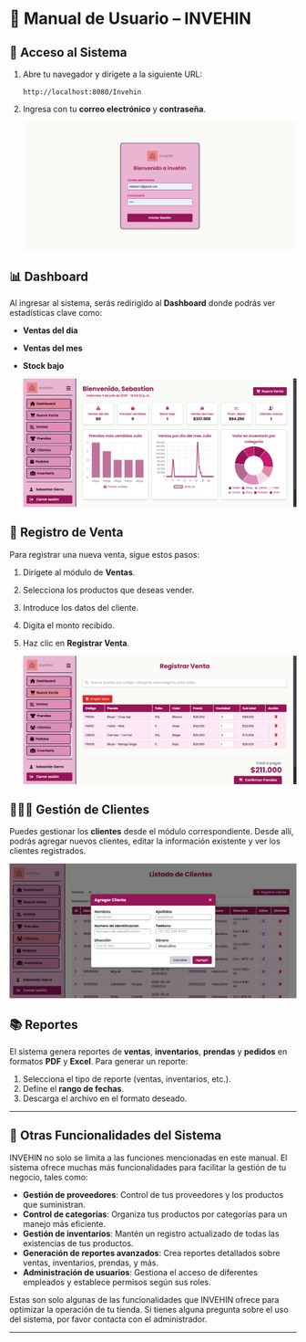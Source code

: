 
# 👥 Manual de Usuario – INVEHIN

## 🚪 Acceso al Sistema

1. Abre tu navegador y dirígete a la siguiente URL:

   ```
   http://localhost:8080/Invehin
   ```

2. Ingresa con tu **correo electrónico** y **contraseña**.

   ![Login](../assets/login.png)

## 📊 Dashboard

Al ingresar al sistema, serás redirigido al **Dashboard** donde podrás ver estadísticas clave como:

- **Ventas del día**
- **Ventas del mes**
- **Stock bajo**

   ![Dashboard](../assets/dashboard.png)

## 🛒 Registro de Venta

Para registrar una nueva venta, sigue estos pasos:

1. Dirígete al módulo de **Ventas**.
2. Selecciona los productos que deseas vender.
3. Introduce los datos del cliente.
4. Digita el monto recibido.
5. Haz clic en **Registrar Venta**.

   ![Registrar Venta](../assets/registrar-venta.png)

## 🧑‍🤝‍🧑 Gestión de Clientes

Puedes gestionar los **clientes** desde el módulo correspondiente. Desde allí, podrás agregar nuevos clientes, editar la información existente y ver los clientes registrados.

   ![Clientes](../assets/clientes.png)

## 📚 Reportes

El sistema genera reportes de **ventas**, **inventarios**, **prendas** y **pedidos** en formatos **PDF** y **Excel**. Para generar un reporte:

1. Selecciona el tipo de reporte (ventas, inventarios, etc.).
2. Define el **rango de fechas**.
3. Descarga el archivo en el formato deseado.

---

## 🌟 Otras Funcionalidades del Sistema

INVEHIN no solo se limita a las funciones mencionadas en este manual. El sistema ofrece muchas más funcionalidades para facilitar la gestión de tu negocio, tales como:

- **Gestión de proveedores**: Control de tus proveedores y los productos que suministran.
- **Control de categorías**: Organiza tus productos por categorías para un manejo más eficiente.
- **Gestión de inventarios**: Mantén un registro actualizado de todas las existencias de tus productos.
- **Generación de reportes avanzados**: Crea reportes detallados sobre ventas, inventarios, prendas, y más.
- **Administración de usuarios**: Gestiona el acceso de diferentes empleados y establece permisos según sus roles.

Estas son solo algunas de las funcionalidades que INVEHIN ofrece para optimizar la operación de tu tienda. 
Si tienes alguna pregunta sobre el uso del sistema, por favor contacta con el administrador.

---
